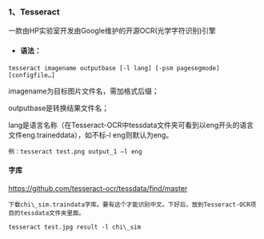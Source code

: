 ### 1、Tesseract

一款由HP实验室开发由Google维护的开源OCR\(光学字符识别\)引擎

* #### 语法：

```
tesseract imagename outputbase [-l lang] [-psm pagesegmode] [configfile…]
```

imagename为目标图片文件名，需加格式后缀；

outputbase是转换结果文件名；

lang是语言名称（在Tesseract-OCR中tessdata文件夹可看到以eng开头的语言文件eng.traineddata），如不标-l eng则默认为eng。

```
例：tesseract test.png output_1 –l eng
```

#### 字库

https://github.com/tesseract-ocr/tessdata/find/master

    下载chi\_sim.traindata字库。要有这个才能识别中文。下好后，放到Tesseract-OCR项目的tessdata文件夹里面。

    tesseract test.jpg result -l chi\_sim

